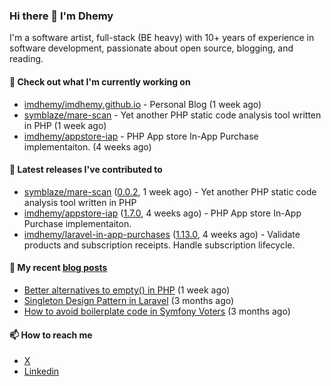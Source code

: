 ### Hi there 👋 I'm Dhemy

I'm a software artist, full-stack (BE heavy) with 10+ years of experience in software development,
passionate about open source, blogging, and reading.

#### 👷 Check out what I'm currently working on

- [imdhemy/imdhemy.github.io](https://github.com/imdhemy/imdhemy.github.io) - Personal Blog (1 week ago)
- [symblaze/mare-scan](https://github.com/symblaze/mare-scan) - Yet another PHP static code analysis tool written in PHP (1 week ago)
- [imdhemy/appstore-iap](https://github.com/imdhemy/appstore-iap) - PHP App store In-App Purchase implementaiton. (4 weeks ago)

#### 🔭 Latest releases I've contributed to

- [symblaze/mare-scan](https://github.com/symblaze/mare-scan) ([0.0.2](https://github.com/symblaze/mare-scan/releases/tag/0.0.2), 1 week ago) - Yet another PHP static code analysis tool written in PHP
- [imdhemy/appstore-iap](https://github.com/imdhemy/appstore-iap) ([1.7.0](https://github.com/imdhemy/appstore-iap/releases/tag/1.7.0), 4 weeks ago) - PHP App store In-App Purchase implementaiton.
- [imdhemy/laravel-in-app-purchases](https://github.com/imdhemy/laravel-in-app-purchases) ([1.13.0](https://github.com/imdhemy/laravel-in-app-purchases/releases/tag/1.13.0), 4 weeks ago) - Validate products and subscription receipts. Handle subscription lifecycle.

#### 📜 My recent [blog posts](https://imdhemy.com/)

- [Better alternatives to empty() in PHP](https://imdhemy.com/blog/php/better-alternatives-to-empty-in-php.html/) (1 week ago)
- [Singleton Design Pattern in Laravel](https://imdhemy.com/blog/php/singleton-design-pattern-in-laravel.html/) (3 months ago)
- [How to avoid boilerplate code in Symfony Voters](https://imdhemy.com/blog/php/how-to-avoid-boilerplate-code-in-symfony-voters.html/) (3 months ago)

#### 📫 How to reach me

- [X](https://twitter.com/imdhemy)
- [Linkedin](https://linkedin.com/in/imdhemy)
